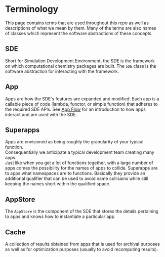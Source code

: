 Terminology
===========

This page contains terms that are used throughout this repo as well as 
descriptions of what we mean by them.  Many of the terms are also names of 
classes which represent the software abstractions of these concepts. 

SDE
---

Short for Simulation Development Environment, the SDE is the framework on which
computational chemistry packages are built.  The `SDE` class is the software 
abstraction for interacting with the framework.

App
---

Apps are how the SDE's features are expanded and modified.  Each app is a 
callable piece of code (lambda, functor, or simple function) that adheres to the
required SDE APIs.  See [App Flow](dox/AppFlow.md) for an introduction to how
apps interact and are used with the SDE.

Superapps
----------
Apps are envisioned as being roughly the granularity of your typical function.  
Consequentially we anticipate a typical development team creating many apps.  
Just like when you get a lot of functions together, with a large number of apps
comes the possibility for the names of apps to collide.  Superapps are to apps
what namespaces are to functions.  Basically they provide an additional 
qualifier that can be used to avoid name collisions while still keeping the 
names short within the qualified space.

AppStore
--------

The `AppStore` is the component of the SDE that stores the details pertaining
to apps and knows how to instantiate a particular app.

Cache
-----

A collection of results obtained from apps that is used for archival purposes
as well as for optimization purposes (usually to avoid recomputing results). 
